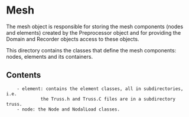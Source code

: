 # Mesh

The mesh object is responsible for storing the mesh components (nodes and elements) created by the Preprocessor object and for providing the Domain and Recorder objects access to these objects.

This directory contains the classes that define the mesh components: nodes, elements and its containers. 

## Contents

		- element: contains the element classes, all in subdirectories, i.e.
		         the Truss.h and Truss.C files are in a subdirectory truss.
        - node: the Node and NodalLoad classes.
